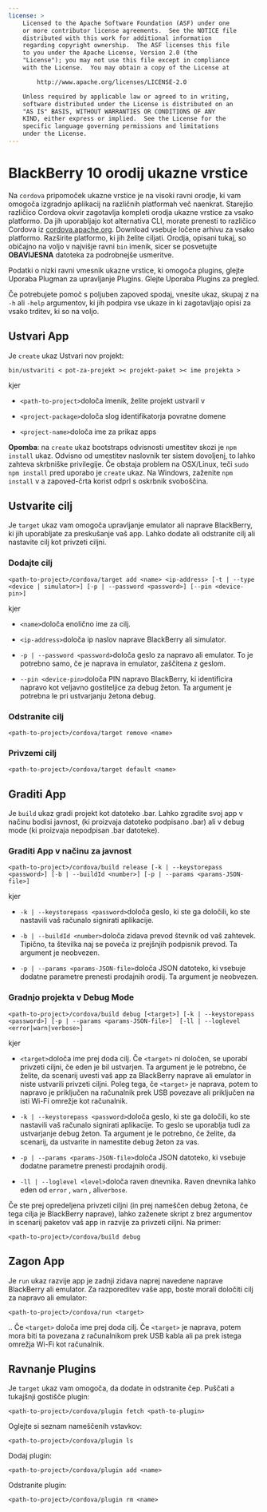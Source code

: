 ```yaml
---
license: >
    Licensed to the Apache Software Foundation (ASF) under one
    or more contributor license agreements.  See the NOTICE file
    distributed with this work for additional information
    regarding copyright ownership.  The ASF licenses this file
    to you under the Apache License, Version 2.0 (the
    "License"); you may not use this file except in compliance
    with the License.  You may obtain a copy of the License at

        http://www.apache.org/licenses/LICENSE-2.0

    Unless required by applicable law or agreed to in writing,
    software distributed under the License is distributed on an
    "AS IS" BASIS, WITHOUT WARRANTIES OR CONDITIONS OF ANY
    KIND, either express or implied.  See the License for the
    specific language governing permissions and limitations
    under the License.
---
```


# BlackBerry 10 orodij ukazne vrstice

Na `cordova` pripomoček ukazne vrstice je na visoki ravni orodje, ki vam omogoča izgradnjo aplikacij na različnih platformah več naenkrat. Starejšo različico Cordova okvir zagotavlja kompleti orodja ukazne vrstice za vsako platformo. Da jih uporabljajo kot alternativa CLI, morate prenesti to različico Cordova iz [cordova.apache.org][1]. Download vsebuje ločene arhivu za vsako platformo. Razširite platformo, ki jih želite ciljati. Orodja, opisani tukaj, so običajno na voljo v najvišje ravni `bin` imenik, sicer se posvetujte **OBAVIJESNA** datoteka za podrobnejše usmeritve.

 [1]: http://cordova.apache.org

Podatki o nizki ravni vmesnik ukazne vrstice, ki omogoča plugins, glejte Uporaba Plugman za upravljanje Plugins. Glejte Uporaba Plugins za pregled.

Če potrebujete pomoč s poljuben zapoved spodaj, vnesite ukaz, skupaj z na `-h` ali `-help` argumentov, ki jih podpira vse ukaze in ki zagotavljajo opisi za vsako trditev, ki so na voljo.

## Ustvari App

Je `create` ukaz Ustvari nov projekt:

    bin/ustvariti < pot-za-projekt >< projekt-paket >< ime projekta >
    

kjer

*   `<path-to-project>`določa imenik, želite projekt ustvaril v

*   `<project-package>`določa slog identifikatorja povratne domene

*   `<project-name>`določa ime za prikaz apps

**Opomba**: na `create` ukaz bootstraps odvisnosti umestitev skozi je `npm install` ukaz. Odvisno od umestitev naslovnik ter sistem dovoljenj, to lahko zahteva skrbniške privilegije. Če obstaja problem na OSX/Linux, teči `sudo npm install` pred uporabo je `create` ukaz. Na Windows, zaženite `npm install` v a zapoved-črta korist odprl s oskrbnik svoboščina.

## Ustvarite cilj

Je `target` ukaz vam omogoča upravljanje emulator ali naprave BlackBerry, ki jih uporabljate za preskušanje vaš app. Lahko dodate ali odstranite cilj ali nastavite cilj kot privzeti ciljni.

### Dodajte cilj

    <path-to-project>/cordova/target add <name> <ip-address> [-t | --type <device | simulator>] [-p | --password <password>] [--pin <device-pin>]
    

kjer

*   `<name>`določa enolično ime za cilj.

*   `<ip-address>`določa ip naslov naprave BlackBerry ali simulator.

*   `-p | --password <password>`določa geslo za napravo ali emulator. To je potrebno samo, če je naprava in emulator, zaščitena z geslom.

*   `--pin <device-pin>`določa PIN napravo BlackBerry, ki identificira napravo kot veljavno gostiteljice za debug žeton. Ta argument je potrebna le pri ustvarjanju žetona debug.

### Odstranite cilj

    <path-to-project>/cordova/target remove <name>
    

### Privzemi cilj

    <path-to-project>/cordova/target default <name>
    

## Graditi App

Je `build` ukaz gradi projekt kot datoteko .bar. Lahko zgradite svoj app v načinu bodisi javnost, (ki proizvaja datoteko podpisano .bar) ali v debug mode (ki proizvaja nepodpisan .bar datoteke).

### Graditi App v načinu za javnost

    <path-to-project>/cordova/build release [-k | --keystorepass <password>] [-b | --buildId <number>] [-p | --params <params-JSON-file>]
    

kjer

*   `-k | --keystorepass <password>`določa geslo, ki ste ga določili, ko ste nastavili vaš računalo signirati aplikacije.

*   `-b | --buildId <number>`določa zidava prevod števnik od vaš zahtevek. Tipično, ta številka naj se poveča iz prejšnjih podpisnik prevod. Ta argument je neobvezen.

*   `-p | --params <params-JSON-file>`določa JSON datoteko, ki vsebuje dodatne parametre prenesti prodajnih orodij. Ta argument je neobvezen.

### Gradnjo projekta v Debug Mode

    <path-to-project>/cordova/build debug [<target>] [-k | --keystorepass <password>] [-p | --params <params-JSON-file>]  [-ll | --loglevel <error|warn|verbose>]
    

kjer

*   `<target>`določa ime prej doda cilj. Če `<target>` ni določen, se uporabi privzeti ciljni, če eden je bil ustvarjen. Ta argument je le potrebno, če želite, da scenarij uvesti vaš app za BlackBerry naprave ali emulator in niste ustvarili privzeti ciljni. Poleg tega, če `<target>` je naprava, potem to napravo je priključen na računalnik prek USB povezave ali priključen na isti Wi-Fi omrežje kot računalnik.

*   `-k | --keystorepass <password>`določa geslo, ki ste ga določili, ko ste nastavili vaš računalo signirati aplikacije. To geslo se uporablja tudi za ustvarjanje debug žeton. Ta argument je le potrebno, če želite, da scenarij, da ustvarite in namestite debug žeton za vas.

*   `-p | --params <params-JSON-file>`določa JSON datoteko, ki vsebuje dodatne parametre prenesti prodajnih orodij.

*   `-ll | --loglevel <level>`določa raven dnevnika. Raven dnevnika lahko eden od `error` , `warn` , ali`verbose`.

Če ste prej opredeljena privzeti ciljni (in prej nameščen debug žetona, če tega cilja je BlackBerry naprave), lahko zaženete skript z brez argumentov in scenarij paketov vaš app in razvije za privzeti ciljni. Na primer:

    <path-to-project>/cordova/build debug
    

## Zagon App

Je `run` ukaz razvije app je zadnji zidava naprej navedene naprave BlackBerry ali emulator. Za razporeditev vaše app, boste morali določiti cilj za napravo ali emulator:

    <path-to-project>/cordova/run <target>
    

.. Če `<target>` določa ime prej doda cilj. Če `<target>` je naprava, potem mora biti ta povezana z računalnikom prek USB kabla ali pa prek istega omrežja Wi-Fi kot računalnik.

## Ravnanje Plugins

Je `target` ukaz vam omogoča, da dodate in odstranite čep. Puščati a tukajšnji gostišče plugin:

    <path-to-project>/cordova/plugin fetch <path-to-plugin>
    

Oglejte si seznam nameščenih vstavkov:

    <path-to-project>/cordova/plugin ls
    

Dodaj plugin:

    <path-to-project>/cordova/plugin add <name>
    

Odstranite plugin:

    <path-to-project>/cordova/plugin rm <name>